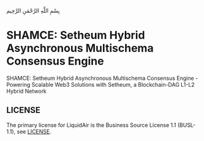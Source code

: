 بِسْمِ اللَّهِ الرَّحْمَنِ الرَّحِيم

# SHAMCE: Setheum Hybrid Asynchronous Multischema Consensus Engine

SHAMCE: Setheum Hybrid Asynchronous Multischema Consensus Engine - Powering Scalable Web3 Solutions with Setheum, a Blockchain-DAG L1-L2 Hybrid Network
## LICENSE
The primary license for LiquidAir is the Business Source License 1.1 (BUSL-1.1), see [LICENSE](https://github.com/Setheum-Labs/HS3/blob/main/LICENSE.md).
